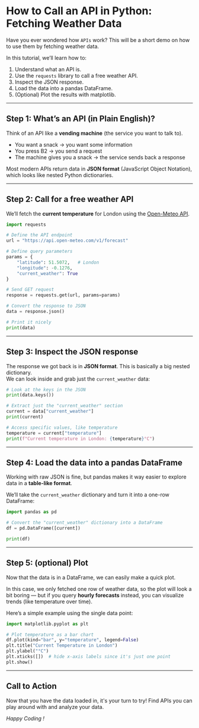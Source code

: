 # How to Call an API in Python: Fetching Weather Data  

Have you ever wondered how `APIs` work? This will be a short demo on how to use them by fetching weather data. 

In this tutorial, we’ll learn how to:  
1. Understand what an API is.  
2. Use the `requests` library to call a free weather API.  
3. Inspect the JSON response.  
4. Load the data into a pandas DataFrame.  
5. (Optional) Plot the results with matplotlib.  


---

## Step 1: What’s an API (in Plain English)?  

Think of an API like a **vending machine**  (the service you want to talk to).
- You want a snack → you want some information  
- You press B2 → you send a request
- The machine gives you a snack → the service sends back a response

Most modern APIs return data in **JSON format** (JavaScript Object Notation), which looks like nested Python dictionaries.  

---

## Step 2: Call for a free weather API

We’ll fetch the **current temperature** for London using the [Open-Meteo API](https://open-meteo.com/).  

```python
import requests

# Define the API endpoint
url = "https://api.open-meteo.com/v1/forecast"

# Define query parameters
params = {
    "latitude": 51.5072,   # London
    "longitude": -0.1276,
    "current_weather": True
}

# Send GET request
response = requests.get(url, params=params)

# Convert the response to JSON
data = response.json()

# Print it nicely
print(data)
```


---
## Step 3: Inspect the JSON response
The response we got back is in **JSON format**. This is basically a big nested dictionary.  
We can look inside and grab just the `current_weather` data:  

```python
# Look at the keys in the JSON
print(data.keys())

# Extract just the "current_weather" section
current = data["current_weather"]
print(current)

# Access specific values, like temperature
temperature = current["temperature"]
print(f"Current temperature in London: {temperature}°C")

```

---

## Step 4: Load the data into a pandas DataFrame

Working with raw JSON is fine, but pandas makes it way easier to explore data in a **table-like format**.  

We’ll take the `current_weather` dictionary and turn it into a one-row DataFrame:  

```python
import pandas as pd

# Convert the "current_weather" dictionary into a DataFrame
df = pd.DataFrame([current])

print(df)
```


---
## Step 5: (optional) Plot


Now that the data is in a DataFrame, we can easily make a quick plot.  

In this case, we only fetched one row of weather data, so the plot will look a bit boring — but if you query **hourly forecasts** instead, you can visualize trends (like temperature over time).  

Here’s a simple example using the single data point:  

```python
import matplotlib.pyplot as plt

# Plot temperature as a bar chart
df.plot(kind="bar", y="temperature", legend=False)
plt.title("Current Temperature in London")
plt.ylabel("°C")
plt.xticks([])  # hide x-axis labels since it's just one point
plt.show()

```


---


## Call to Action

Now that you have the data loaded in, it's your turn to try! Find APIs you can play around with and analyze your data.

_Happy Coding !_
